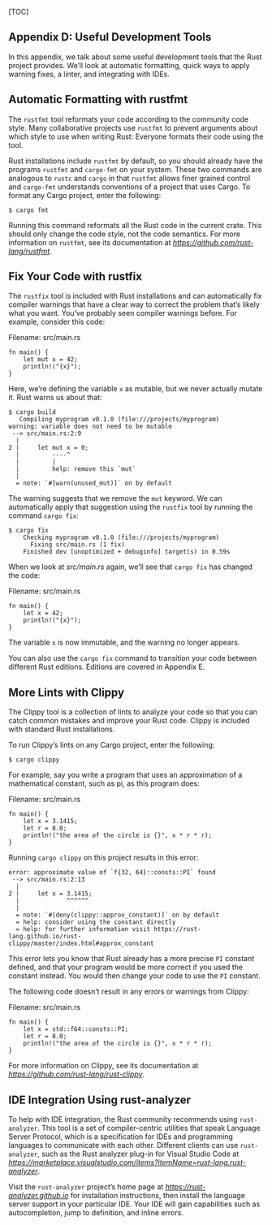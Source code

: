<!-- DO NOT EDIT THIS FILE.

This file is periodically generated from the content in the `/src/`
directory, so all fixes need to be made in `/src/`.
-->

[TOC]

## Appendix D: Useful Development Tools

In this appendix, we talk about some useful development tools that the Rust
project provides. We’ll look at automatic formatting, quick ways to apply
warning fixes, a linter, and integrating with IDEs.

## Automatic Formatting with rustfmt

The `rustfmt` tool reformats your code according to the community code style.
Many collaborative projects use `rustfmt` to prevent arguments about which
style to use when writing Rust: Everyone formats their code using the tool.

Rust installations include `rustfmt` by default, so you should already have the
programs `rustfmt` and `cargo-fmt` on your system. These two commands are
analogous to `rustc` and `cargo` in that `rustfmt` allows finer grained control
and `cargo-fmt` understands conventions of a project that uses Cargo. To format
any Cargo project, enter the following:

```
$ cargo fmt
```

Running this command reformats all the Rust code in the current crate. This
should only change the code style, not the code semantics. For more information
on `rustfmt`, see its documentation at *https://github.com/rust-lang/rustfmt*.

## Fix Your Code with rustfix

The `rustfix` tool is included with Rust installations and can automatically
fix compiler warnings that have a clear way to correct the problem that’s
likely what you want. You’ve probably seen compiler warnings before. For
example, consider this code:

Filename: src/main.rs

```
fn main() {
    let mut x = 42;
    println!("{x}");
}
```

Here, we’re defining the variable `x` as mutable, but we never actually mutate
it. Rust warns us about that:

```
$ cargo build
   Compiling myprogram v0.1.0 (file:///projects/myprogram)
warning: variable does not need to be mutable
 --> src/main.rs:2:9
  |
2 |     let mut x = 0;
  |         ----^
  |         |
  |         help: remove this `mut`
  |
  = note: `#[warn(unused_mut)]` on by default
```

The warning suggests that we remove the `mut` keyword. We can automatically
apply that suggestion using the `rustfix` tool by running the command `cargo
fix`:

```
$ cargo fix
    Checking myprogram v0.1.0 (file:///projects/myprogram)
      Fixing src/main.rs (1 fix)
    Finished dev [unoptimized + debuginfo] target(s) in 0.59s
```

When we look at *src/main.rs* again, we’ll see that `cargo fix` has changed the
code:

Filename: src/main.rs

```
fn main() {
    let x = 42;
    println!("{x}");
}
```

The variable `x` is now immutable, and the warning no longer appears.

You can also use the `cargo fix` command to transition your code between
different Rust editions. Editions are covered in Appendix E.

## More Lints with Clippy

The Clippy tool is a collection of lints to analyze your code so that you can
catch common mistakes and improve your Rust code. Clippy is included with
standard Rust installations.

To run Clippy’s lints on any Cargo project, enter the following:

```
$ cargo clippy
```

For example, say you write a program that uses an approximation of a
mathematical constant, such as pi, as this program does:

Filename: src/main.rs

```
fn main() {
    let x = 3.1415;
    let r = 8.0;
    println!("the area of the circle is {}", x * r * r);
}
```

Running `cargo clippy` on this project results in this error:

```
error: approximate value of `f{32, 64}::consts::PI` found
 --> src/main.rs:2:13
  |
2 |     let x = 3.1415;
  |             ^^^^^^
  |
  = note: `#[deny(clippy::approx_constant)]` on by default
  = help: consider using the constant directly
  = help: for further information visit https://rust-lang.github.io/rust-
clippy/master/index.html#approx_constant
```

This error lets you know that Rust already has a more precise `PI` constant
defined, and that your program would be more correct if you used the constant
instead. You would then change your code to use the `PI` constant.

The following code doesn’t result in any errors or warnings from Clippy:

Filename: src/main.rs

```
fn main() {
    let x = std::f64::consts::PI;
    let r = 8.0;
    println!("the area of the circle is {}", x * r * r);
}
```

For more information on Clippy, see its documentation at
*https://github.com/rust-lang/rust-clippy*.

## IDE Integration Using rust-analyzer

To help with IDE integration, the Rust community recommends using
`rust-analyzer`. This tool is a set of compiler-centric utilities that speak
Language Server Protocol, which is a specification for IDEs and programming
languages to communicate with each other. Different clients can use
`rust-analyzer`, such as the Rust analyzer plug-in for Visual Studio Code at
*https://marketplace.visualstudio.com/items?itemName=rust-lang.rust-analyzer*.

Visit the `rust-analyzer` project’s home page at
*https://rust-analyzer.github.io* for installation instructions, then install
the language server support in your particular IDE. Your IDE will gain
capabilities such as autocompletion, jump to definition, and inline errors.


